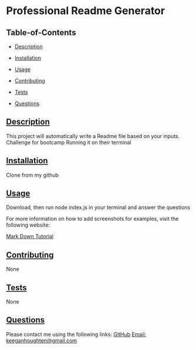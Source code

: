 
  # Professional Readme Generator
  
   
  ## Table-of-Contents
  * [Description](#description)
  * [Installation](#installation)
  * [Usage](#usage)
   
  * [Contributing](#contributing)
  * [Tests](#tests)
  * [Questions](#questions)
  
  ## [Description](#table-of-contents)
  This project will automatically write a Readme file based on your inputs.
  Challenge for bootcamp
  Running it on their terminal
  ## [Installation](#table-of-contents)
  Clone from my github
  ## [Usage](#table-of-contents)
  Download, then run node index.js in your terminal and answer the questions
  
  For more information on how to add screenshots for examples, visit the following website:
  
  [Mark Down Tutorial](https://agea.github.io/tutorial.md/)
  
   
  ## [Contributing](#table-of-contents)
  
  
  None
    
  ## [Tests](#table-of-contents)
  None
  ## [Questions](#table-of-contents)
  Please contact me using the following links:
  [GitHub](https://github.com/Putridjungle602)
  [Email: keeganhoughten@gmail.com](mailto:keeganhoughten@gmail.com)

